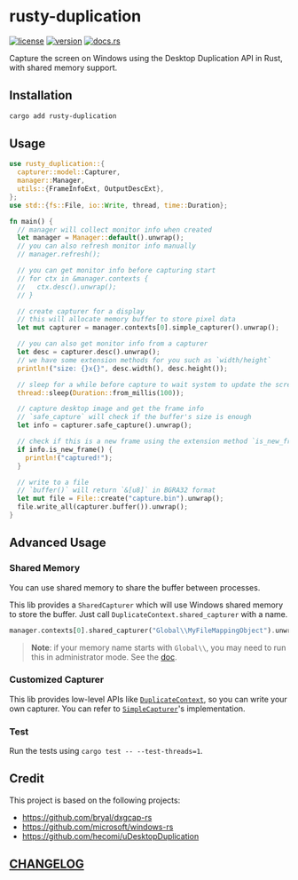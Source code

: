 # rusty-duplication

[![license](https://img.shields.io/crates/l/rusty-duplication?style=flat-square)](https://crates.io/crates/rusty-duplication)
[![version](https://img.shields.io/crates/v/rusty-duplication?style=flat-square)](https://crates.io/crates/rusty-duplication)
[![docs.rs](https://img.shields.io/docsrs/rusty-duplication?style=flat-square)](https://docs.rs/rusty-duplication/latest)

Capture the screen on Windows using the Desktop Duplication API in Rust, with shared memory support.

## Installation

```sh
cargo add rusty-duplication
```

## Usage

```rs
use rusty_duplication::{
  capturer::model::Capturer,
  manager::Manager,
  utils::{FrameInfoExt, OutputDescExt},
};
use std::{fs::File, io::Write, thread, time::Duration};

fn main() {
  // manager will collect monitor info when created
  let manager = Manager::default().unwrap();
  // you can also refresh monitor info manually
  // manager.refresh();

  // you can get monitor info before capturing start
  // for ctx in &manager.contexts {
  //   ctx.desc().unwrap();
  // }

  // create capturer for a display
  // this will allocate memory buffer to store pixel data
  let mut capturer = manager.contexts[0].simple_capturer().unwrap();

  // you can also get monitor info from a capturer
  let desc = capturer.desc().unwrap();
  // we have some extension methods for you such as `width/height`
  println!("size: {}x{}", desc.width(), desc.height());

  // sleep for a while before capture to wait system to update the screen
  thread::sleep(Duration::from_millis(100));

  // capture desktop image and get the frame info
  // `safe_capture` will check if the buffer's size is enough
  let info = capturer.safe_capture().unwrap();

  // check if this is a new frame using the extension method `is_new_frame`
  if info.is_new_frame() {
    println!("captured!");
  }

  // write to a file
  // `buffer()` will return `&[u8]` in BGRA32 format
  let mut file = File::create("capture.bin").unwrap();
  file.write_all(capturer.buffer()).unwrap();
}
```

## Advanced Usage

### Shared Memory

You can use shared memory to share the buffer between processes.

This lib provides a `SharedCapturer` which will use Windows shared memory to store the buffer. Just call `DuplicateContext.shared_capturer` with a name.

```rs
manager.contexts[0].shared_capturer("Global\\MyFileMappingObject").unwrap();
```

> **Note**: if your memory name starts with `Global\\`, you may need to run this in administrator mode. See the [doc](https://learn.microsoft.com/en-us/windows/win32/api/winbase/nf-winbase-createfilemappinga).

### Customized Capturer

This lib provides low-level APIs like [`DuplicateContext`](https://github.com/DiscreteTom/rusty-duplication/blob/main/src/duplicate_context.rs), so you can write your own capturer. You can refer to [`SimpleCapturer`](https://github.com/DiscreteTom/rusty-duplication/blob/main/src/capturer/simple.rs)'s implementation.

### Test

Run the tests using `cargo test -- --test-threads=1`.

## Credit

This project is based on the following projects:

- https://github.com/bryal/dxgcap-rs
- https://github.com/microsoft/windows-rs
- https://github.com/hecomi/uDesktopDuplication

## [CHANGELOG](https://github.com/DiscreteTom/rusty-duplication/blob/main/CHANGELOG.md)
